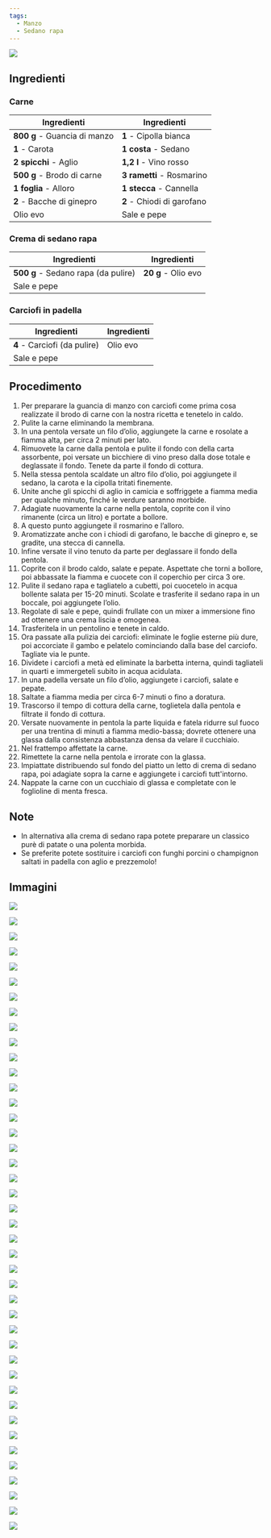 ```yaml
---
tags:
  - Manzo
  - Sedano rapa
---
```


![](../../img/guancia-di-manzo-con-carciofi.webp)

## Ingredienti

### Carne

| Ingredienti                  | Ingredienti             |
| ---------------------------- | ----------------------- |
| **800 g** - Guancia di manzo | **1** - Cipolla bianca |
| **1** - Carota | **1 costa** - Sedano |
| **2 spicchi** - Aglio | **1,2 l** - Vino rosso |
| **500 g** - Brodo di carne | **3 rametti** - Rosmarino |
| **1 foglia** - Alloro | **1 stecca** - Cannella |
| **2** - Bacche di ginepro | **2** - Chiodi di garofano |
| Olio evo | Sale e pepe |

### Crema di sedano rapa

| Ingredienti                  | Ingredienti             |
| ---------------------------- | ----------------------- |
| **500 g** - Sedano rapa (da pulire) | **20 g** - Olio evo |
| Sale e pepe |  |

### Carciofi in padella

| Ingredienti                  | Ingredienti             |
| ---------------------------- | ----------------------- |
| **4** - Carciofi (da pulire) | Olio evo |
| Sale e pepe | |

## Procedimento

1. Per preparare la guancia di manzo con carciofi come prima cosa realizzate il brodo di carne con la nostra ricetta e tenetelo in caldo. 
2. Pulite la carne eliminando la membrana. 
3. In una pentola versate un filo d’olio, aggiungete la carne e rosolate a fiamma alta, per circa 2 minuti per lato.
4. Rimuovete la carne dalla pentola e pulite il fondo con della carta assorbente, poi versate un bicchiere di vino preso dalla dose totale e deglassate il fondo. Tenete da parte il fondo di cottura.
5. Nella stessa pentola scaldate un altro filo d’olio, poi aggiungete il sedano, la carota e la cipolla tritati finemente. 
6. Unite anche gli spicchi di aglio in camicia e soffriggete a fiamma media per qualche minuto, finché le verdure saranno morbide.
7. Adagiate nuovamente la carne nella pentola, coprite con il vino rimanente (circa un litro) e portate a bollore. 
8. A questo punto aggiungete il rosmarino e l’alloro.
9. Aromatizzate anche con i chiodi di garofano, le bacche di ginepro e, se gradite, una stecca di cannella. 
10. Infine versate il vino tenuto da parte per deglassare il fondo della pentola.
11. Coprite con il brodo caldo, salate e pepate. Aspettate che torni a bollore, poi abbassate la fiamma e cuocete con il coperchio per circa 3 ore.
12. Pulite il sedano rapa e tagliatelo a cubetti, poi cuocetelo in acqua bollente salata per 15-20 minuti. Scolate e trasferite il sedano rapa in un boccale, poi aggiungete l’olio.
13. Regolate di sale e pepe, quindi frullate con un mixer a immersione fino ad ottenere una crema liscia e omogenea. 
14. Trasferitela in un pentolino e tenete in caldo.
15. Ora passate alla pulizia dei carciofi: eliminate le foglie esterne più dure, poi accorciate il gambo e pelatelo cominciando dalla base del carciofo. Tagliate via le punte.
16. Dividete i carciofi a metà ed eliminate la barbetta interna, quindi tagliateli in quarti e immergeteli subito in acqua acidulata.
17. In una padella versate un filo d’olio, aggiungete i carciofi, salate e pepate. 
18. Saltate a fiamma media per circa 6-7 minuti o fino a doratura.
19. Trascorso il tempo di cottura della carne, toglietela dalla pentola e filtrate il fondo di cottura. 
20. Versate nuovamente in pentola la parte liquida e fatela ridurre sul fuoco per una trentina di minuti a fiamma medio-bassa; dovrete ottenere una glassa dalla consistenza abbastanza densa da velare il cucchiaio. 
21. Nel frattempo affettate la carne.
22. Rimettete la carne nella pentola e irrorate con la glassa. 
23. Impiattate distribuendo sul fondo del piatto un letto di crema di sedano rapa, poi adagiate sopra la carne e aggiungete i carciofi tutt'intorno.
24. Nappate la carne con un cucchiaio di glassa e completate con le foglioline di menta fresca.

## Note

- In alternativa alla crema di sedano rapa potete preparare un classico purè di patate o una polenta morbida.
- Se preferite potete sostituire i carciofi con funghi porcini o champignon saltati in padella con aglio e prezzemolo!

## Immagini

![](../../img/guancia-di-manzo-con-carciofi-01.webp)

![](../../img/guancia-di-manzo-con-carciofi-02.webp)

![](../../img/guancia-di-manzo-con-carciofi-03.webp)

![](../../img/guancia-di-manzo-con-carciofi-04.webp)

![](../../img/guancia-di-manzo-con-carciofi-05.webp)

![](../../img/guancia-di-manzo-con-carciofi-06.webp)

![](../../img/guancia-di-manzo-con-carciofi-07.webp)

![](../../img/guancia-di-manzo-con-carciofi-08.webp)

![](../../img/guancia-di-manzo-con-carciofi-09.webp)

![](../../img/guancia-di-manzo-con-carciofi-10.webp)

![](../../img/guancia-di-manzo-con-carciofi-11.webp)

![](../../img/guancia-di-manzo-con-carciofi-12.webp)

![](../../img/guancia-di-manzo-con-carciofi-13.webp)

![](../../img/guancia-di-manzo-con-carciofi-14.webp)

![](../../img/guancia-di-manzo-con-carciofi-15.webp)

![](../../img/guancia-di-manzo-con-carciofi-16.webp)

![](../../img/guancia-di-manzo-con-carciofi-17.webp)

![](../../img/guancia-di-manzo-con-carciofi-18.webp)

![](../../img/guancia-di-manzo-con-carciofi-19.webp)

![](../../img/guancia-di-manzo-con-carciofi-20.webp)

![](../../img/guancia-di-manzo-con-carciofi-21.webp)

![](../../img/guancia-di-manzo-con-carciofi-22.webp)

![](../../img/guancia-di-manzo-con-carciofi-23.webp)

![](../../img/guancia-di-manzo-con-carciofi-24.webp)

![](../../img/guancia-di-manzo-con-carciofi-25.webp)

![](../../img/guancia-di-manzo-con-carciofi-26.webp)

![](../../img/guancia-di-manzo-con-carciofi-27.webp)

![](../../img/guancia-di-manzo-con-carciofi-28.webp)

![](../../img/guancia-di-manzo-con-carciofi-29.webp)

![](../../img/guancia-di-manzo-con-carciofi-30.webp)

![](../../img/guancia-di-manzo-con-carciofi-31.webp)

![](../../img/guancia-di-manzo-con-carciofi-32.webp)

![](../../img/guancia-di-manzo-con-carciofi-33.webp)

![](../../img/guancia-di-manzo-con-carciofi-34.webp)

![](../../img/guancia-di-manzo-con-carciofi-35.webp)

![](../../img/guancia-di-manzo-con-carciofi-36.webp)

![](../../img/guancia-di-manzo-con-carciofi-37.webp)

![](../../img/guancia-di-manzo-con-carciofi-38.webp)

![](../../img/guancia-di-manzo-con-carciofi-39.webp)

![](../../img/guancia-di-manzo-con-carciofi-40.webp)

![](../../img/guancia-di-manzo-con-carciofi-41.webp)

![](../../img/guancia-di-manzo-con-carciofi-42.webp)
